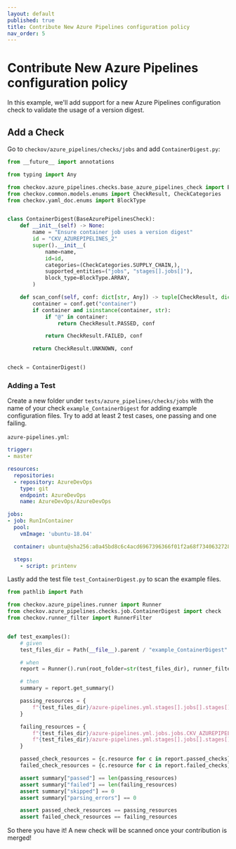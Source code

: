 ```yaml
---
layout: default
published: true
title: Contribute New Azure Pipelines configuration policy
nav_order: 5
---
```


# Contribute New Azure Pipelines configuration policy

In this example, we'll add support for a new Azure Pipelines configuration check to validate the usage of a version digest.

## Add a Check

Go to `checkov/azure_pipelines/checks/jobs` and add `ContainerDigest.py`:

```python
from __future__ import annotations

from typing import Any

from checkov.azure_pipelines.checks.base_azure_pipelines_check import BaseAzurePipelinesCheck
from checkov.common.models.enums import CheckResult, CheckCategories
from checkov.yaml_doc.enums import BlockType


class ContainerDigest(BaseAzurePipelinesCheck):
    def __init__(self) -> None:
        name = "Ensure container job uses a version digest"
        id = "CKV_AZUREPIPELINES_2"
        super().__init__(
            name=name,
            id=id,
            categories=(CheckCategories.SUPPLY_CHAIN,),
            supported_entities=("jobs", "stages[].jobs[]"),
            block_type=BlockType.ARRAY,
        )

    def scan_conf(self, conf: dict[str, Any]) -> tuple[CheckResult, dict[str, Any]]:
        container = conf.get("container")
        if container and isinstance(container, str):
            if "@" in container:
                return CheckResult.PASSED, conf

            return CheckResult.FAILED, conf

        return CheckResult.UNKNOWN, conf


check = ContainerDigest()
```

### Adding a Test

Create a new folder under `tests/azure_pipelines/checks/jobs` with the name of your check `example_ContainerDigest` for adding example configuration files.
Try to add at least 2 test cases, one passing and one failing. 

`azure-pipelines.yml`:
```yaml
trigger:
- master

resources:
  repositories:
  - repository: AzureDevOps
    type: git
    endpoint: AzureDevOps
    name: AzureDevOps/AzureDevOps

jobs:
- job: RunInContainer
  pool:
    vmImage: 'ubuntu-18.04'

  container: ubuntu@sha256:a0a45bd8c6c4acd6967396366f01f2a68f73406327285edc5b7b07cb1cf073db

  steps:
    - script: printenv
```

Lastly add the test file `test_ContainerDigest.py` to scan the example files.

```python
from pathlib import Path

from checkov.azure_pipelines.runner import Runner
from checkov.azure_pipelines.checks.job.ContainerDigest import check
from checkov.runner_filter import RunnerFilter


def test_examples():
    # given
    test_files_dir = Path(__file__).parent / "example_ContainerDigest"

    # when
    report = Runner().run(root_folder=str(test_files_dir), runner_filter=RunnerFilter(checks=[check.id]))

    # then
    summary = report.get_summary()

    passing_resources = {
        f"{test_files_dir}/azure-pipelines.yml.stages[].jobs[].stages[].jobs[].CKV_AZUREPIPELINES_2[22:31]",
    }

    failing_resources = {
        f"{test_files_dir}/azure-pipelines.yml.jobs.jobs.CKV_AZUREPIPELINES_2[32:40]",
        f"{test_files_dir}/azure-pipelines.yml.stages[].jobs[].stages[].jobs[].CKV_AZUREPIPELINES_2[14:22]",
    }

    passed_check_resources = {c.resource for c in report.passed_checks}
    failed_check_resources = {c.resource for c in report.failed_checks}

    assert summary["passed"] == len(passing_resources)
    assert summary["failed"] == len(failing_resources)
    assert summary["skipped"] == 0
    assert summary["parsing_errors"] == 0

    assert passed_check_resources == passing_resources
    assert failed_check_resources == failing_resources
```

So there you have it! A new check will be scanned once your contribution is merged!

